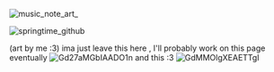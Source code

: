 ![music_note_art_](https://github.com/user-attachments/assets/47728d01-3e7c-48b2-949d-260a5ba66044)

![springtime_github](https://github.com/user-attachments/assets/87981f75-0e75-41bc-8be2-328bebbfee93)

(art by me :3)
ima just leave this here , I'll probably work on this page eventually 
![Gd27aMGbIAADO1n](https://github.com/user-attachments/assets/95fe2359-87e8-4c4f-8bd2-0a5a7a34f26c)
and this :3
![GdMMOlgXEAETTgI](https://github.com/user-attachments/assets/6ed31ddc-5cf4-4441-b4dd-6cfd00e54389)


<!---
ELECTRICDREAMZ/ELECTRICDREAMZ is a ✨ special ✨ repository because its `README.md` (this file) appears on your GitHub profile.
You can click the Preview link to take a look at your changes.
--->
